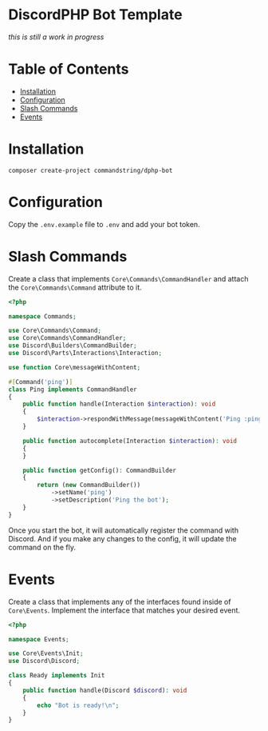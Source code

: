 # DiscordPHP Bot Template
*this is still a work in progress*

# Table of Contents
* [Installation](#installation)
* [Configuration](#configuration)
* [Slash Commands](#slash-commands)
* [Events](#events)

# Installation

```
composer create-project commandstring/dphp-bot
```

# Configuration

Copy the `.env.example` file to `.env` and add your bot token.

# Slash Commands

Create a class that implements `Core\Commands\CommandHandler` and attach the `Core\Commands\Command` attribute to it.

```php
<?php

namespace Commands;

use Core\Commands\Command;
use Core\Commands\CommandHandler;
use Discord\Builders\CommandBuilder;
use Discord\Parts\Interactions\Interaction;

use function Core\messageWithContent;

#[Command('ping')]
class Ping implements CommandHandler
{
    public function handle(Interaction $interaction): void
    {
        $interaction->respondWithMessage(messageWithContent('Ping :ping_pong:'), true);
    }

    public function autocomplete(Interaction $interaction): void
    {
    }

    public function getConfig(): CommandBuilder
    {
        return (new CommandBuilder())
            ->setName('ping')
            ->setDescription('Ping the bot');
    }
}
```

Once you start the bot, it will automatically register the command with Discord.
And if you make any changes to the config, it will update the command on the fly.

# Events

Create a class that implements any of the interfaces found inside of `Core\Events`.
Implement the interface that matches your desired event.

```php
<?php

namespace Events;

use Core\Events\Init;
use Discord\Discord;

class Ready implements Init
{
    public function handle(Discord $discord): void
    {
        echo "Bot is ready!\n";
    }
}

```